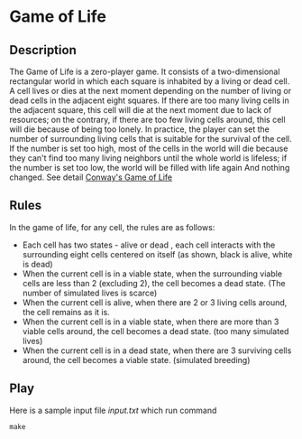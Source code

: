 # Game of Life
## Description  
The Game of Life is a zero-player game. It consists of a two-dimensional rectangular world in which each square is inhabited by a living or dead cell. A cell lives or dies at the next moment depending on the number of living or dead cells in the adjacent eight squares. If there are too many living cells in the adjacent square, this cell will die at the next moment due to lack of resources; on the contrary, if there are too few living cells around, this cell will die because of being too lonely. In practice, the player can set the number of surrounding living cells that is suitable for the survival of the cell. If the number is set too high, most of the cells in the world will die because they can't find too many living neighbors until the whole world is lifeless; if the number is set too low, the world will be filled with life again And nothing changed. See detail [Conway's Game of Life](https://en.wikipedia.org/wiki/Conway%27s_Game_of_Life)

## Rules  
In the game of life, for any cell, the rules are as follows:

+ Each cell has two states - alive or dead , each cell interacts with the surrounding eight cells centered on itself (as shown, black is alive, white is dead)
+ When the current cell is in a viable state, when the surrounding viable cells are less than 2 (excluding 2), the cell becomes a dead state. (The number of simulated lives is scarce)
+ When the current cell is alive, when there are 2 or 3 living cells around, the cell remains as it is.
+ When the current cell is in a viable state, when there are more than 3 viable cells around, the cell becomes a dead state. (too many simulated lives)
+ When the current cell is in a dead state, when there are 3 surviving cells around, the cell becomes a viable state. (simulated breeding)

## Play  
Here is a sample input file *input.txt* which run command
```
make
```
